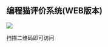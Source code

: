 ## 编程猫评价系统(WEB版本)

![](http://pwzz5oq8f.bkt.clouddn.com/%E7%BC%96%E7%A8%8B%E7%8C%AB%E7%BD%91%E7%AB%99%E4%BA%8C%E7%BB%B4%E7%A0%81.png)

扫描二维码即可访问